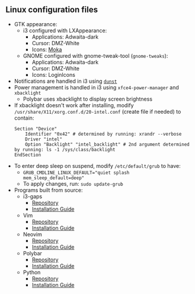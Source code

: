 ## Linux configuration files
  + GTK appearance:
    + i3 configured with LXAppearance:
      * Applications: Adwaita-dark
      * Cursor: DMZ-White
      * Icons: [Moka](https://snwh.org/moka)
    + GNOME configured with gnome-tweak-tool (`gnome-tweaks`):
      * Applications: Adwaita-dark
      * Cursor: DMZ-White
      * Icons: LoginIcons
  + Notifications are handled in i3 using [`dunst`](https://dunst-project.org/)
  + Power management is handled in i3 using `xfce4-power-manager` and `xbacklight`
    * Polybar uses xbacklight to display screen brightness
  + If xbacklight doesn't work after installing, modify `/usr/share/X11/xorg.conf.d/20-intel.conf` (create file if needed) to contain:
    ```
    Section "Device"
    	Identifier "0x42" # determined by running: xrandr --verbose
    	Driver "intel"
    	Option "Backlight" "intel_backlight" # 2nd argument determined by running: ls -1 /sys/class/backlight
    EndSection
    ```
  + To enter deep sleep on suspend, modify `/etc/default/grub` to have:
    * `GRUB_CMDLINE_LINUX_DEFAULT="quiet splash mem_sleep_default=deep"`
    * To apply changes, run: `sudo update-grub`
  + Programs built from source:
    + i3-gaps
      * [Repository](https://github.com/Airblader/i3)
      * [Installation Guide](https://github.com/Airblader/i3/wiki/Compiling-&-Installing)
    + Vim
      * [Repository](https://github.com/vim/vim)
      * [Installation Guide](https://github.com/Valloric/YouCompleteMe/wiki/Building-Vim-from-source)
    + Neovim
      * [Repository](https://github.com/neovim/neovim)
      * [Installation Guide](https://github.com/neovim/neovim/wiki/Building-Neovim)
    + Polybar
      * [Repository](https://github.com/jaagr/polybar)
      * [Installation Guide](https://github.com/jaagr/polybar/wiki/Compiling)
    + Python
      * [Repository](https://github.com/python/cpython)
      * [Installation Guide](https://github.com/chrismeyers/trumppet/blob/master/README.md#additional-information)
